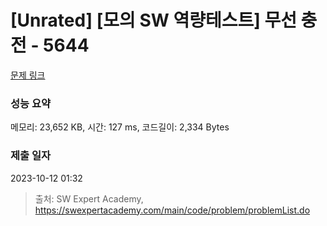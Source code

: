 # [Unrated] [모의 SW 역량테스트] 무선 충전 - 5644 

[문제 링크](https://swexpertacademy.com/main/code/problem/problemDetail.do?contestProbId=AWXRDL1aeugDFAUo) 

### 성능 요약

메모리: 23,652 KB, 시간: 127 ms, 코드길이: 2,334 Bytes

### 제출 일자

2023-10-12 01:32



> 출처: SW Expert Academy, https://swexpertacademy.com/main/code/problem/problemList.do